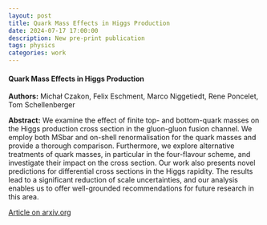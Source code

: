 ```yaml
---
layout: post
title: Quark Mass Effects in Higgs Production 
date: 2024-07-17 17:00:00
description: New pre-print publication
tags: physics 
categories: work
---
```


<h4> Quark Mass Effects in Higgs Production </h4>

<b>Authors:</b> Michał Czakon, Felix Eschment, Marco Niggetiedt, Rene Poncelet, Tom Schellenberger

<b>Abstract:</b> We examine the effect of finite top- and bottom-quark masses on the Higgs production cross section in the gluon-gluon fusion channel. We employ both MSbar and on-shell renormalisation for the quark masses and provide a thorough comparison. Furthermore, we explore alternative treatments of quark masses, in particular in the four-flavour scheme, and investigate their impact on the cross section. Our work also presents novel predictions for differential cross sections in the Higgs rapidity. The results lead to a significant reduction of scale uncertainties, and our analysis enables us to offer well-grounded recommendations for future research in this area. 
 
<a href="https://arxiv.org/abs/2407.12413">Article on arxiv.org</a>
